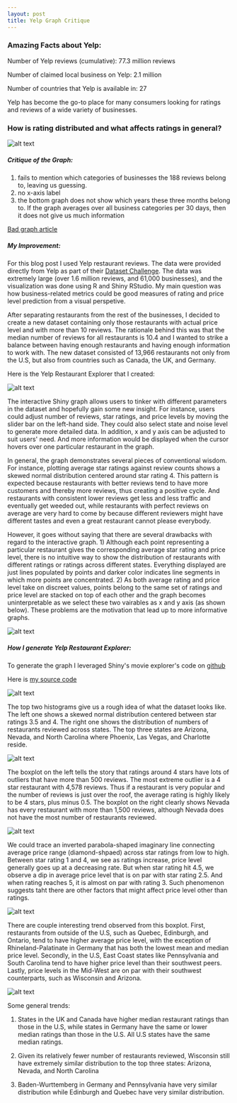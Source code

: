 ```yaml
---
layout: post
title: Yelp Graph Critique
---
```


### Amazing Facts about Yelp:

Number of Yelp reviews (cumulative): 77.3 million reviews

Number of claimed local business on Yelp: 2.1 million

Number of countries that Yelp is available in: 27

Yelp has become the go-to place for many consumers looking for ratings and reviews of a wide variety of businesses. 

### How is rating distributed and what affects ratings in general?

![alt text](http://searchengineland.com/figz/wp-content/seloads/2014/02/Screen-Shot-2014-02-11-at-2.15.33-PM.png)

##### Critique of the Graph:

1. fails to mention which categories of businesses the 188 reviews belong to, leaving us guessing. 
2. no x-axis label
3. the bottom graph does not show which years these three months belong to. If the graph averages over all business categories per 30 days, then it does not give us much information

[Bad graph article](http://searchengineland.com/yelp-supersizes-profiles-makes-less-busy-184075)

##### My Improvement:

For this blog post I used Yelp restaurant reviews. The data were provided directly from Yelp as part of their [Dataset Challenge](http://www.yelp.com/dataset_challenge). The data was extremely large (over 1.6 million reviews, and 61,000 businesses), and the visualization was done using R and Shiny RStudio. My main question was how business-related metrics could be good measures of rating and price level prediction from a visual perspetive. 

After separating restaurants from the rest of the businesses, I decided to create a new dataset containing only those restaurants with actual price level and with more than 10 reviews. The rationale behind this was that the median number of reviews for all restaurants is 10.4 and I wanted to strike a balance between having enough restaurants and having enough information to work with. The new dataset consisted of 13,966 restaurants not only from the U.S, but also from countries such as Canada, the UK, and Germany. 

Here is the Yelp Restaurant Explorer that I created: 

![alt text](https://github.com/conan2014/conan2014.github.io/blob/master/images/Yelp_Explorer1.png)

The interactive Shiny graph allows users to tinker with different parameters in the dataset and hopefully gain some new insight. For instance, users could adjust number of reviews, star ratings, and price levels by moving the slider bar on the left-hand side. They could also select state and noise level to generate more detailed data. In addition, x and y axis can be adjusted to suit users' need. And more information would be displayed when the cursor hovers over one particular restaurant in the graph. 

In general, the graph demonstrates several pieces of conventional wisdom. For instance, plotting average star ratings against review counts shows a skewed normal distribution centered around star rating 4. This pattern is expected because restaurants with better reviews tend to have more customers and thereby more reviews, thus creating a positive cycle. And restaurants with consistent lower reviews get less and less traffic and eventually get weeded out, while restaurants with perfect reviews on average are very hard to come by because different reviewers might have different tastes and even a great restaurant cannot please everybody.

However, it goes without saying that there are several drawbacks with regard to the interactive graph. 1) Although each point representing a particular restaurant gives the corresponding average star rating and price level, there is no intuitive way to show the distribution of restaurants with different ratings or ratings across different states. Everything displayed are just lines populated by points and darker color indicates line segments in which more points are concentrated. 2) As both average rating and price level take on discreet values, points belong to the same set of ratings and price level are stacked on top of each other and the graph becomes uninterpretable as we select these two vairables as x and y axis (as shown below). These problems are the motivation that lead up to more informative graphs. 

![alt text](https://github.com/conan2014/conan2014.github.io/blob/master/images/Yelp_Explorer2.png)

##### How I generate Yelp Restaurant Explorer:

To generate the graph I leveraged Shiny's movie explorer's code on [github](https://github.com/rstudio/shiny-examples/tree/master/051-movie-explorer)

Here is [my source code](https://github.com/conan2014/conan2014.github.io/tree/master/Interactive-Graph)

![alt text](https://github.com/conan2014/conan2014.github.io/blob/master/images/Histogram1.png)

The top two histograms give us a rough idea of what the dataset looks like. The left one shows a skewed normal distribution centered between star ratings 3.5 and 4. The right one shows the distribution of numbers of restaurants reviewed across states. The top three states are Arizona, Nevada, and North Carolina where Phoenix, Las Vegas, and Charlotte reside. 

![alt text](https://github.com/conan2014/conan2014.github.io/blob/master/images/Boxplot2.png)

The boxplot on the left tells the story that ratings around 4 stars have lots of outliers that have more than 500 reviews. The most extreme outlier is a 4 star restaurant with 4,578 reviews. Thus if a restaurant is very popular and the number of reviews is just over the roof, the average rating is highly likely to be 4 stars, plus minus 0.5. 
The boxplot on the right clearly shows Nevada has every restaurant with more than 1,500 reviews, although Nevada does not have the most number of restaurants reviewed. 

![alt text](https://github.com/conan2014/conan2014.github.io/blob/master/images/Boxplot3.png)

We could trace an inverted parabola-shaped imaginary line connecting average price range (diamond-shpaed) across star ratings from low to high. Between star rating 1 and 4, we see as ratings increase, price level generally goes up at a decreasing rate. But when star rating hit 4.5, we observe a dip in average price level that is on par with star rating 2.5. And when rating reaches 5, it is almost on par with rating 3. Such phenomenon suggests taht there are other factors that might affect price level other than ratings. 

![alt text](https://github.com/conan2014/conan2014.github.io/blob/master/images/Boxplot4.png)

There are couple interesting trend observed from this boxplot. First, restaurants from outside of the U.S, such as Quebec, Edinburgh, and Ontario, tend to have higher average price level, with the exception of Rhineland-Palatinate in Germany that has both the lowest mean and median price level. Secondly, in the U.S, East Coast states like Pennsylvania and South Carolina tend to have higher price level than their southwest peers. Lastly, price levels in the Mid-West are on par with their southwest counterparts, such as Wisconsin and Arizona. 

![alt text](https://github.com/conan2014/conan2014.github.io/blob/master/images/Boxplot5.png)

Some general trends:

1. States in the UK and Canada have higher median restaurant ratings than those in the U.S, while states in Germany have the same or lower median ratings than those in the U.S. All U.S states have the same median ratings. 

2. Given its relatively fewer number of restaurants reviewed, Wisconsin still have extremely similar distribution to the top three states: Arizona, Nevada, and North Carolina

3. Baden-Wurttemberg in Germany and Pennsylvania have very similar distribution while Edinburgh and Quebec have very similar distribution. 


